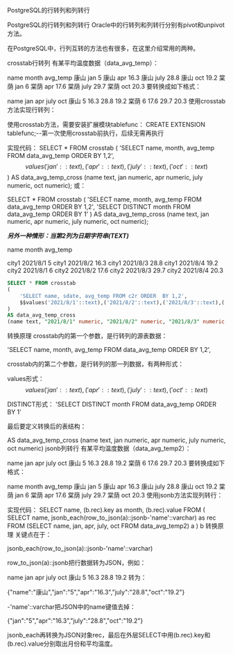 PostgreSQL的行转列和列转行

PostgreSQL的行转列和列转行
Oracle中的行转列和列转行分别有pivot和unpivot方法。

在PostgreSQL中，行列互转的方法也有很多，在这里介绍常用的两种。

crosstab行转列
有某平均温度数据（data_avg_temp）：

name	month	avg_temp
康山	jan	5
康山	apr	16.3
康山	july	28.8
康山	oct	19.2
棠荫	jan	6
棠荫	apr	17.6
棠荫	july	29.7
棠荫	oct	20.3
要转换成如下格式：

name	jan	apr	july	oct
康山	5	16.3	28.8	19.2
棠荫	6	17.6	29.7	20.3
使用crosstab方法实现行转列：

使用crosstab方法，需要安装扩展模块tablefunc：
CREATE EXTENSION tablefunc;--第一次使用crosstab前执行，后续无需再执行

实现代码：
SELECT * FROM crosstab
(
	'SELECT name, month, avg_temp FROM data_avg_temp ORDER  BY 1,2',
	$$values('jan'::text),('apr'::text),('july'::text),('oct'::text)$$
)
AS data_avg_temp_cross
(name text, jan numeric, apr numeric, july numeric, oct numeric);
或：

SELECT * FROM crosstab
(
	'SELECT name, month, avg_temp FROM data_avg_temp ORDER  BY 1,2',
	'SELECT DISTINCT month FROM data_avg_temp ORDER BY 1'
)
AS data_avg_temp_cross
(name text, jan numeric, apr numeric, july numeric, oct numeric);

***另外一种情形：当第2列为日期字符串(TEXT)***

name	month	avg_temp

city1	2021/8/1	5
city1	2021/8/2	16.3
city1	2021/8/3	28.8
city1	2021/8/4	19.2
city2	2021/8/1	6
city2	2021/8/2	17.6
city2	2021/8/3	29.7
city2	2021/8/4	20.3

```sql
SELECT * FROM crosstab
(
	'SELECT name, sdate, avg_temp FROM c2r ORDER  BY 1,2',
	$$values('2021/8/1'::text),('2021/8/2'::text),('2021/8/3'::text),('2021/8/4'::text)$$
)
AS data_avg_temp_cross
(name text, "2021/8/1" numeric, "2021/8/2" numeric, "2021/8/3" numeric, "2021/8/4" numeric);
```

转换原理
crosstab内的第一个参数，是行转列的源表数据：

'SELECT name, month, avg_temp FROM data_avg_temp ORDER BY 1,2',

crosstab内的第二个参数，是行转列的那一列数据，有两种形式：

values形式：
$$values('jan'::text),('apr'::text),('july'::text),('oct'::text)$$

DISTINCT形式：
'SELECT DISTINCT month FROM data_avg_temp ORDER BY 1'

最后要定义转换后的表结构：

AS data_avg_temp_cross
(name text, jan numeric, apr numeric, july numeric, oct numeric)
jsonb列转行
有某平均温度数据（data_avg_temp2）：

name	jan	apr	july	oct
康山	5	16.3	28.8	19.2
棠荫	6	17.6	29.7	20.3
要转换成如下格式：

name	month	avg_temp
康山	jan	5
康山	apr	16.3
康山	july	28.8
康山	oct	19.2
棠荫	jan	6
棠荫	apr	17.6
棠荫	july	29.7
棠荫	oct	20.3
使用jsonb方法实现列转行：

实现代码：
SELECT name, (b.rec).key as month, (b.rec).value FROM
(
	SELECT name, jsonb_each(row_to_json(a)::jsonb-'name'::varchar) as rec FROM
	(SELECT name, jan, apr, july, oct FROM data_avg_temp2) a
) b
转换原理
关键点在于：

jsonb_each(row_to_json(a)::jsonb-'name'::varchar)

row_to_json(a)::jsonb把行数据转为JSON，例如：

name	jan	apr	july	oct
康山	5	16.3	28.8	19.2
转为：

{"name":"康山","jan":"5","apr":"16.3","july":"28.8","oct":"19.2"}

-'name'::varchar把JSON中的name键值去掉：

{"jan":"5","apr":"16.3","july":"28.8","oct":"19.2"}

jsonb_each再转换为JSON对象rec，最后在外层SELECT中用(b.rec).key和(b.rec).value分别取出月份和平均温度。